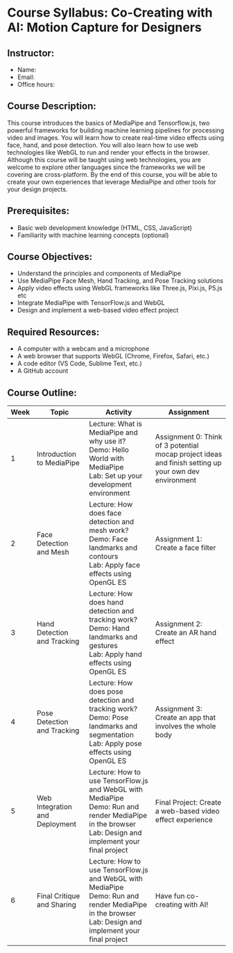 # Course Syllabus: Co-Creating with AI: Motion Capture for Designers

## Instructor: 
- Name: 
- Email: 
- Office hours:

## Course Description:
This course introduces the basics of MediaPipe and Tensorflow.js, two powerful frameworks for building machine learning pipelines for processing video and images. You will learn how to create real-time video effects using face, hand, and pose detection. You will also learn how to use web technologies like WebGL to run and render your effects in the browser. Although this course will be taught using web technologies, you are welcome to explore other languages since the frameworks we will be covering are cross-platform. By the end of this course, you will be able to create your own experiences that leverage MediaPipe and other tools for your design projects.

## Prerequisites:
- Basic web development knowledge (HTML, CSS, JavaScript)
- Familiarity with machine learning concepts (optional)

## Course Objectives:
- Understand the principles and components of MediaPipe
- Use MediaPipe Face Mesh, Hand Tracking, and Pose Tracking solutions
- Apply video effects using WebGL frameworks like Three.js, Pixi.js, P5.js etc
- Integrate MediaPipe with TensorFlow.js and WebGL
- Design and implement a web-based video effect project

## Required Resources:
- A computer with a webcam and a microphone
- A web browser that supports WebGL (Chrome, Firefox, Safari, etc.)
- A code editor (VS Code, Sublime Text, etc.)
- A GitHub account

## Course Outline:

| Week | Topic | Activity | Assignment |
|------|-------|----------|------------|
| 1 | Introduction to MediaPipe | Lecture: What is MediaPipe and why use it? <br> Demo: Hello World with MediaPipe <br> Lab: Set up your development environment | Assignment 0: Think of 3 potential mocap project ideas and finish setting up your own dev environment |
| 2 | Face Detection and Mesh | Lecture: How does face detection and mesh work? <br> Demo: Face landmarks and contours <br> Lab: Apply face effects using OpenGL ES | Assignment 1: Create a face filter |
| 3 | Hand Detection and Tracking | Lecture: How does hand detection and tracking work? <br> Demo: Hand landmarks and gestures <br> Lab: Apply hand effects using OpenGL ES | Assignment 2: Create an AR hand effect |
| 4 | Pose Detection and Tracking | Lecture: How does pose detection and tracking work? <br> Demo: Pose landmarks and segmentation <br> Lab: Apply pose effects using OpenGL ES | Assignment 3: Create an app that involves the whole body |
| 5 | Web Integration and Deployment | Lecture: How to use TensorFlow.js and WebGL with MediaPipe <br> Demo: Run and render MediaPipe in the browser <br> Lab: Design and implement your final project | Final Project: Create a web-based video effect experience |
| 6 | Final Critique and Sharing | Lecture: How to use TensorFlow.js and WebGL with MediaPipe <br> Demo: Run and render MediaPipe in the browser <br> Lab: Design and implement your final project | Have fun co-creating with AI! |


